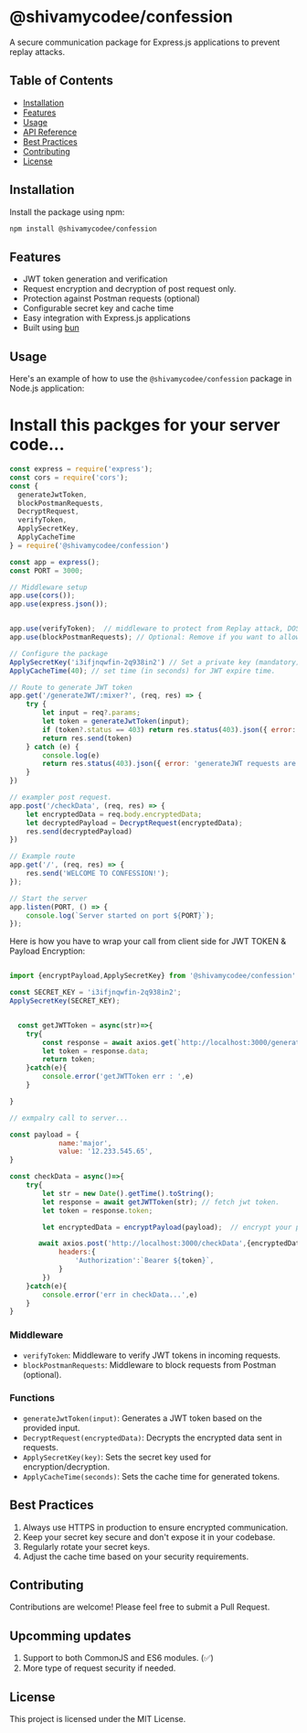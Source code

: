 # @shivamycodee/confession

A secure communication package for Express.js applications to prevent replay attacks.

## Table of Contents

- [Installation](#installation)
- [Features](#features)
- [Usage](#usage)
- [API Reference](#api-reference)
- [Best Practices](#best-practices)
- [Contributing](#contributing)
- [License](#license)

## Installation

Install the package using npm:

```bash
npm install @shivamycodee/confession
```

## Features

- JWT token generation and verification
- Request encryption and decryption of post request only.
- Protection against Postman requests (optional)
- Configurable secret key and cache time
- Easy integration with Express.js applications
- Built using [bun](https://bun.sh/)

## Usage

Here's an example of how to use the `@shivamycodee/confession` package in Node.js application:

# Install this packges for your server code...

```javascript
const express = require('express');
const cors = require('cors');
const { 
  generateJwtToken,
  blockPostmanRequests,
  DecryptRequest,
  verifyToken,
  ApplySecretKey,
  ApplyCacheTime
} = require('@shivamycodee/confession')

const app = express();
const PORT = 3000;

// Middleware setup
app.use(cors());
app.use(express.json()); 


app.use(verifyToken);  // middleware to protect from Replay attack, DOS and DDOS attack.
app.use(blockPostmanRequests); // Optional: Remove if you want to allow Postman requests

// Configure the package
ApplySecretKey('i3ifjnqwfin-2q938in2') // Set a private key (mandatory)
ApplyCacheTime(40); // set time (in seconds) for JWT expire time.

// Route to generate JWT token
app.get('/generateJWT/:mixer?', (req, res) => {
    try {
        let input = req?.params;
        let token = generateJwtToken(input);
        if (token?.status == 403) return res.status(403).json({ error: token.message });
        return res.send(token)
    } catch (e) {
        console.log(e)
        return res.status(403).json({ error: 'generateJWT requests are not allowed' });
    }
})

// exampler post request.
app.post('/checkData', (req, res) => {
    let encryptedData = req.body.encryptedData;
    let decryptedPayload = DecryptRequest(encryptedData);
    res.send(decryptedPayload)
})

// Example route
app.get('/', (req, res) => {
    res.send('WELCOME TO CONFESSION!');
});

// Start the server
app.listen(PORT, () => {
    console.log(`Server started on port ${PORT}`);
});
```


Here is how you have to wrap your call from client side for JWT TOKEN & Payload Encryption:

```javascript

import {encryptPayload,ApplySecretKey} from '@shivamycodee/confession'

const SECRET_KEY = 'i3ifjnqwfin-2q938in2';
ApplySecretKey(SECRET_KEY);


  const getJWTToken = async(str)=>{
    try{
        const response = await axios.get(`http://localhost:3000/generateJWT/${str}`);
        let token = response.data;
        return token;
    }catch(e){
        console.error('getJWTToken err : ',e)
    }

}

// exmpalry call to server...

const payload = {
            name:'major',
            value: '12.233.545.65',
}

const checkData = async()=>{
    try{
        let str = new Date().getTime().toString();
        let response = await getJWTToken(str); // fetch jwt token.
        let token = response.token;

        let encryptedData = encryptPayload(payload);  // encrypt your payload.

       await axios.post('http://localhost:3000/checkData',{encryptedData},{
            headers:{
                'Authorization':`Bearer ${token}`,
            }
        })
    }catch(e){
        console.error('err in checkData...',e)
    }
}


```
### Middleware

- `verifyToken`: Middleware to verify JWT tokens in incoming requests.
- `blockPostmanRequests`: Middleware to block requests from Postman (optional).

### Functions

- `generateJwtToken(input)`: Generates a JWT token based on the provided input.
- `DecryptRequest(encryptedData)`: Decrypts the encrypted data sent in requests.
- `ApplySecretKey(key)`: Sets the secret key used for encryption/decryption.
- `ApplyCacheTime(seconds)`: Sets the cache time for generated tokens.

## Best Practices

1. Always use HTTPS in production to ensure encrypted communication.
2. Keep your secret key secure and don't expose it in your codebase.
3. Regularly rotate your secret keys.
4. Adjust the cache time based on your security requirements.

## Contributing

Contributions are welcome! Please feel free to submit a Pull Request.

## Upcomming updates

1. Support to both CommonJS and ES6 modules. (✅)
2. More type of request security if needed.

## License

This project is licensed under the MIT License.